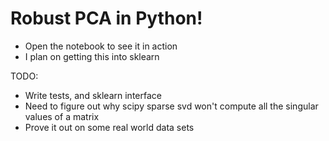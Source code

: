 # Robust PCA in Python!

- Open the notebook to see it in action
- I plan on getting this into sklearn

TODO:
- Write tests, and sklearn interface
- Need to figure out why scipy sparse svd won't compute all the
singular values of a matrix
- Prove it out on some real world data sets
